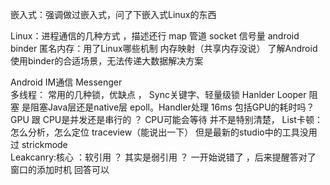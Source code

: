 嵌入式：强调做过嵌入式，问了下嵌入式Linux的东西

  Linux：进程通信的几种方式 ，描述还行 
  map 管道 socket 信号量 android binder 
  匿名内存：用了Linux哪些机制 内存映射（共享内存没说）
  了解Android使用binder的合适场景，无法传递大数据解决方案
    
Android IM通信  Messenger   
多线程：
   常用的几种锁，优缺点 ，
   Sync关键字、轻量级锁 
Hanlder Looper  阻塞 是阻塞Java层还是native层 epoll。Handler处理
16ms 包括GPU的耗时吗？
GPU 跟 CPU是并发还是串行的 ？ CPU可能会等待  并不是特别清楚，
List卡顿：怎么分析，怎么定位  traceview（能说出一下） 但是最新的studio中的工具没用过
		   strickmode		   
Leakcanry:核心 ：软引用 ？ 其实是弱引用 ？ 一开始说错了 ，后来提醒答对了 
窗口的添加时机 回答可以
		   